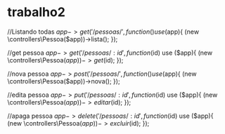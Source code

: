 # trabalho2
//Listando todas
$app->get('/pessoas/', function() use ($app){
	(new \controllers\Pessoa($app))->lista();
});

//get pessoa
$app->get('/pessoas/:id', function($id) use ($app){
	(new \controllers\Pessoa($app))->get($id);
});

//nova pessoa
$app->post('/pessoas/', function() use ($app){
	(new \controllers\Pessoa($app))->nova();
});

//edita pessoa
$app->put('/pessoas/:id', function($id) use ($app){
	(new \controllers\Pessoa($app))->editar($id);
});

//apaga pessoa
$app->delete('/pessoas/:id', function($id) use ($app){
	(new \controllers\Pessoa($app))->excluir($id);
});
